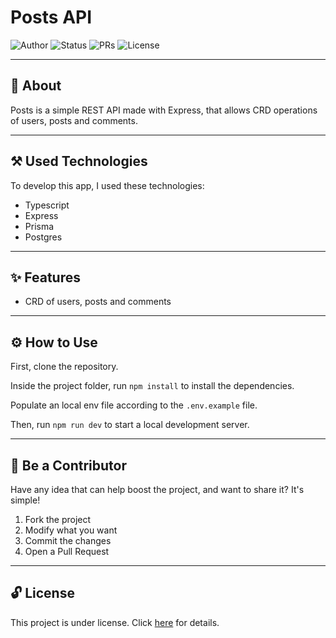 # Posts API

![Author](https://img.shields.io/badge/author-Wendell%20Kenneddy-brightgreen)
![Status](https://img.shields.io/badge/status-Concluded-brightgreen)
![PRs](https://img.shields.io/badge/PRs-Welcome-brightgreen)
![License](https://img.shields.io/badge/license-MIT-brightgreen)

---

## 📕 About

Posts is a simple REST API made with Express, that allows CRD operations of users, posts and comments.

---

## ⚒️ Used Technologies

To develop this app, I used these technologies:

- Typescript
- Express
- Prisma
- Postgres

---

## ✨ Features

- CRD of users, posts and comments

---

## ⚙️ How to Use

First, clone the repository.

Inside the project folder, run `npm install` to install the dependencies.

Populate an local env file according to the `.env.example` file.

Then, run `npm run dev` to start a local development server.

---

## 🤝 Be a Contributor

Have any idea that can help boost the project, and want to share it? It's simple!

1. Fork the project
2. Modify what you want
3. Commit the changes
4. Open a Pull Request

---

## 🔓 License

This project is under license. Click [here](./LICENSE.md) for details.
